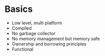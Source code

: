 # Basics

- Low level, multi platform
- Compiled
- No garbage collector
- No memory management but memory safe
- Ownership and borrowing principles
- Functional